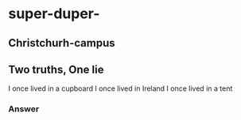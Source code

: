 # super-duper-

## Christchurh-campus

## Two truths, One lie
I once lived in a cupboard 
I once lived in Ireland
I once lived in a tent
### Answer

